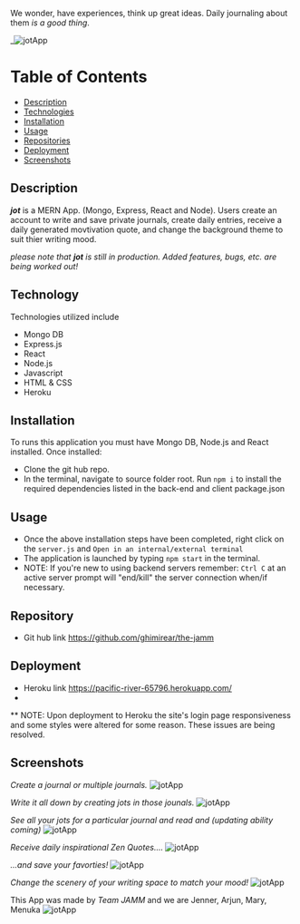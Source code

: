  We wonder, have experiences, think up great ideas. Daily journaling about them _is a good thing_.

_![jotApp](./readmeimages/jot.png)

# Table of Contents
- [Description](#Description)
- [Technologies](#Technologies)
- [Installation](#Installation)
- [Usage](#Usage)
- [Repositories](#Repositories)
- [Deployment](#Deployment)
- [Screenshots](#Screenshots)

## Description

***jot*** is a MERN App. (Mongo, Express, React and Node).
Users create an account to write and save private journals, create daily entries, receive a daily generated movtivation quote, and change the background theme to suit thier writing mood.

_please note that ***jot*** is still in production. Added features, bugs, etc. are being worked out!_

## Technology
Technologies utilized include
- Mongo DB
- Express.js
- React
- Node.js
- Javascript
- HTML & CSS
- Heroku

## Installation

To runs this application you must have Mongo DB, Node.js and React installed. Once installed:
- Clone the git hub repo.
- In the terminal, navigate to source folder root. Run `npm i` to install the required dependencies listed in the back-end and client package.json 


## Usage

- Once the above installation steps have been completed, right click on the `server.js` and `Open in an internal/external terminal`
- The application is launched by typing `npm start` in the terminal.
- NOTE: If you're new to using backend servers remember: `Ctrl C` at an active server prompt will "end/kill" the server connection when/if necessary.

## Repository
- Git hub link  https://github.com/ghimirear/the-jamm

## Deployment
- Heroku link https://pacific-river-65796.herokuapp.com/
- 
** NOTE: Upon deployment to Heroku the site's login page responsiveness and some styles were altered for some reason. These issues are being resolved. 

## Screenshots

_Create a journal or multiple journals._
![jotApp](./readmeimages/crjurnal.png)


_Write it all down by creating jots in those jounals._
![jotApp](./readmeimages/createjot.png)


 _See all your jots for a particular journal and read and (updating ability coming)_
![jotApp](./readmeimages/jourentries.png)


_Receive daily inspirational Zen Quotes...._
![jotApp](./readmeimages/zequotes.png)

 _...and save your favorties!_
![jotApp](./readmeimages/savequotes.png)

_Change the scenery of your writing space to match your mood!_
![jotApp](./readmeimages/themechanger.png)


This App was made by _Team JAMM_ and we are Jenner, Arjun, Mary, Menuka
![jotApp](./readmeimages/team.png)
